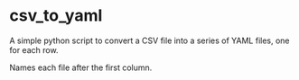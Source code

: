 csv_to_yaml
===========

A simple python script to convert a CSV file into a series of YAML files, one for each row.

Names each file after the first column.
